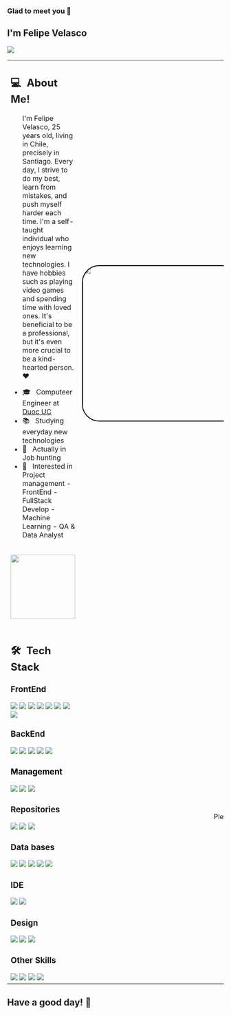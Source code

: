 ### Glad to meet you 👋

## I'm Felipe Velasco
![](https://komarev.com/ghpvc/?username=your-smyx1&color=0069b4)
<table>
  <tr>
    <td>
      <h2> 💻 &nbsp;About Me! </h2>
       <ul>
         <p>I'm Felipe Velasco, 25 years old, living in Chile, precisely in Santiago. Every day, I strive to do my best, learn from mistakes, and push myself harder each time. I'm a self-taught individual who enjoys learning new technologies. I have hobbies such as playing video games and spending time with loved ones. It's beneficial to be a professional, but it's even more crucial to be a kind-hearted person. ❤</p>
        <li>🎓 &nbsp; Computeer Engineer at <a target="_blank" href=https://www.duoc.cl/" target="_blank">Duoc UC</a></li>
        <li>📚 &nbsp; Studying everyday new technologies</li>
        <li>👑 &nbsp; Actually in Job hunting </li>
        <li>🤔 &nbsp; Interested in Project management - FrontEnd - FullStack Develop - Machine Learning - QA & Data Analyst</li>
       </ul>
       <p align="center">
         <br>
        <img height="150em" src="https://github-readme-stats-eight-theta.vercel.app/api?username=smyx1&show_icons=true&theme=algolia&include_all_commits=true&count_private=true"/>
        </p>
    </td>
    <td>
     <p align="center">
        <img height="360em" width="900em" style="border-radius: 40px; border: 2px solid #000;" src="https://i.imgur.com/lLlr50B.png" alt="Descripción de la imagen"/>
     </p>
    </td>
  </tr>
  
  <tr>
   <td>
     <h2> 🛠 &nbsp;Tech Stack</h2>
     <h3>FrontEnd</h3>
     <img src="https://img.shields.io/badge/-React-05122A?style=flat&logo=react"/>
      <img src="https://img.shields.io/badge/-HTML-05122A?style=flat&logo=HTML5"/>
     <img src="https://img.shields.io/badge/-CSS-05122A?style=flat&logo=CSS3"/>
     <img src="https://img.shields.io/badge/-JavaScript-05122A?style=flat&logo=javascript"/>
     <img src="https://img.shields.io/badge/-Bootstrap-05122A?style=flat&logo=bootstrap"/>
     <img src="https://img.shields.io/badge/-JQuery-05122A?style=flat&logo=jquery"/>
     <img src="https://img.shields.io/badge/-Tailwind-05122A?style=flat&logo=tailwindcss"/>
     <img src="https://img.shields.io/badge/-Tailwind-05122A?style=flat&logo=tailwindcss"/>
     <br>
      <h3>BackEnd</h3>
     <img src="https://img.shields.io/badge/-Spring-05122A?style=flat&logo=spring"/>
     <img src="https://img.shields.io/badge/-Django-05122A?style=flat&logo=django"/>
     <img src="https://img.shields.io/badge/-Python-05122A?style=flat&logo=python"/>
     <img src="https://img.shields.io/badge/-Java-05122A?style=flat&logo=java"/>
     <img src="https://img.shields.io/badge/-C%20Sharp-05122A?style=flat&logo=c#"/>
     <br>
     <h3 style="color: #000;">Management</h3>
     <img src="https://img.shields.io/badge/-Jira-05122A?style=flat&logo=jira"/>
     <img src="https://img.shields.io/badge/-Miro-05122A?style=flat&logo=miro"/>
     <img src="https://img.shields.io/badge/-Trello-05122A?style=flat&logo=trello"/>
     <br>
     <h3>Repositories</h3>
     <img src="https://img.shields.io/badge/-Git-05122A?style=flat&logo=git"/>
     <img src="https://img.shields.io/badge/-Github-05122A?style=flat&logo=github"/>
     <img src="https://img.shields.io/badge/-Gitlab-05122A?style=flat&logo=gitlab"/>
     <br>
     <h3>Data bases</h3>
     <img src="https://img.shields.io/badge/-MySql-05122A?style=flat&logo=mysql"/>
     <img src="https://img.shields.io/badge/-SQLite-05122A?style=flat&logo=sqlite"/>
     <img src="https://img.shields.io/badge/-PhpMyAdmin-05122A?style=flat&logo=phpmyadmin"/>
     <img src="https://img.shields.io/badge/-SQLServer-05122A?style=flat&logo=sql"/>
     <img src="https://img.shields.io/badge/-Oracle-05122A?style=flat&logo=oracle"/>
     <br>
     <h3>IDE</h3>
     <img src="https://img.shields.io/badge/-PyCharm-05122A?style=flat&logo=pycharm"/>
     <img src="https://img.shields.io/badge/-Visual%20Studio%20Code-05122A?style=flat&logo=visual-studio-code&logoColor=007ACC"/>
     <br>
     <h3>Design</h3>
     <img src="https://img.shields.io/badge/-Adobe%20Illustrator-05122A?style=flat&logo=adobeillustrator"/>
     <img src="https://img.shields.io/badge/-Adobe%20Photoshop-05122A?style=flat&logo=adobephotoshop"/>
     <img src="https://img.shields.io/badge/-Adobe%20After%20Effects-05122A?style=flat&logo=adobeaftereffects"/>  
     <h3>Other Skills</h3>
     <img src="https://img.shields.io/badge/-Selenium-05122A?style=flat&logo=selenium"/>
     <img src="https://img.shields.io/badge/-jupyter-05122A?style=flat&logo=jupyter"/>
     <img src="https://img.shields.io/badge/-colab-05122A?style=flat&logo=googlecolab"/>
     <img src="https://img.shields.io/badge/-Markdown-05122A?style=flat&logo=markdown"/>
   </td>
   <td>
    <div align="center">
      <h2><b>How to Reach Me</b></h2>
      <br>
      <p>Please don't hesitate to contact me!  😋
        <br>
      </p>
      <br>
      <a href="https://www.instagram.com/smyx.cl" target="_blank">
      <img align="center" alt="Felipe Velasco | Instagram" width="30em" src="https://png.pngtree.com/png-clipart/20180626/ourmid/pngtree-instagram-icon-instagram-logo-png-image_3584852.png" />
      </a> &nbsp;&nbsp;
      <a href="mailto:felipe@velascofelipe.com" >
      <img align="center" alt="Felipe Velasco | Gmail" width="30em" src="https://cdn-icons-png.flaticon.com/512/281/281769.png" />
      </a> &nbsp;&nbsp;
      <a href="https://www.linkedin.com/in/velascofelipe/" >
      <img align="center"  alt="Felipe Velasco  | LinkedIn" width="30em" src="https://cdn1.iconfinder.com/data/icons/logotypes/32/circle-linkedin-512.png" />
      </a> &nbsp;&nbsp;
      <a href="https://velascofelipe.com" >
      <img align="center" alt="Felipe Velasco | Website" width="30em" src="https://icons-for-free.com/iconfiles/png/512/global+globe+network+planet+web+world+icon-1320196166324319763.png" />
      </a> &nbsp;&nbsp;
      <br>
    </div>
   </td>
  </tr>
</table>

Have a good day! 🤗
------




